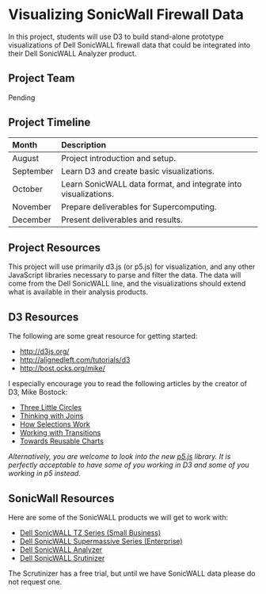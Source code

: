 Visualizing SonicWall Firewall Data
===================================

In this project, students will use D3 to build stand-alone prototype visualizations of Dell SonicWALL firewall data that could be integrated into their Dell SonicWALL Analyzer product. 

## Project Team ##

Pending

## Project Timeline ##

| Month     | Description |
|:----------|:------------|
| August    | Project introduction and setup.
| September | Learn D3 and create basic visualizations. |
| October   | Learn SonicWALL data format, and integrate into visualizations. |
| November  | Prepare deliverables for Supercomputing. |
| December  | Present deliverables and results. |

## Project Resources ##

This project will use primarily d3.js (or p5.js) for visualization, and any other JavaScript libraries necessary to parse and filter the data. The data will come from the Dell SonicWALL line, and the visualizations should extend what is available in their analysis products.

## D3 Resources ##

The following are some great resource for getting started:

- <http://d3js.org/>
- <http://alignedleft.com/tutorials/d3>
- <http://bost.ocks.org/mike/>

I especially encourage you to read the following articles by the creator of D3, Mike Bostock:

- [Three Little Circles](http://bost.ocks.org/mike/circles/)
- [Thinking with Joins](http://bost.ocks.org/mike/join/)
- [How Selections Work](http://bost.ocks.org/mike/selection/)
- [Working with Transitions](http://bost.ocks.org/mike/transition/)
- [Towards Reusable Charts](http://bost.ocks.org/mike/chart/)

*Alternatively, you are welcome to look into the new [p5.js](http://p5js.org/) library. It is perfectly acceptable to have some of you working in D3 and some of you working in p5 instead.*

## SonicWall Resources ##

Here are some of the SonicWALL products we will get to work with: 

- [Dell SonicWALL TZ Series (Small Business)](http://www.sonicwall.com/us/en/products/TZ-Series.html)
- [Dell SonicWALL Supermassive Series (Enterprise)](http://www.sonicwall.com/us/en/products/network-security.html)
- [Dell SonicWALL Analyzer](http://www.sonicwall.com/us/en/products/Firewall-Analyzer.html)
- [Dell SonicWALL Srutinizer](http://www.sonicwall.com/us/en/products/Firewall-Analyzer.html)

The Scrutinizer has a free trial, but until we have SonicWALL data please do not request one.
